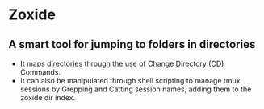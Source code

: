 # Zoxide
## A smart tool for jumping to folders in directories

* It maps directories through the use of Change Directory (CD) Commands.
* It can also be manipulated through shell scripting to manage tmux sessions by Grepping and Catting session names, adding them to the zoxide dir index.